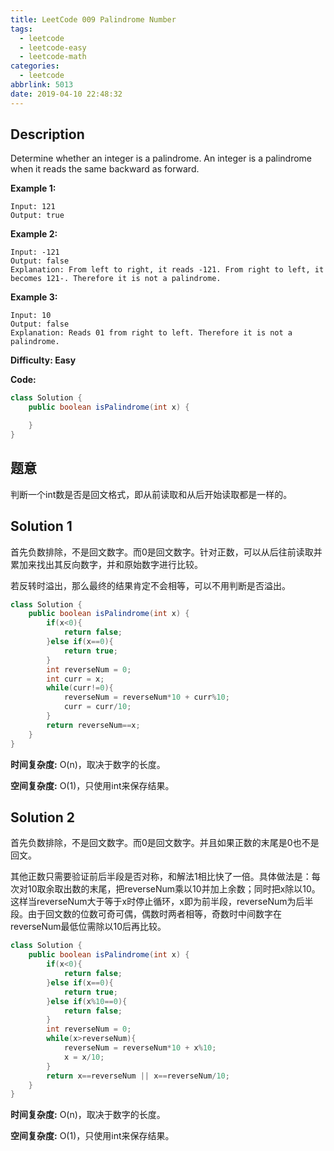 ```yaml
---
title: LeetCode 009 Palindrome Number
tags:
  - leetcode
  - leetcode-easy
  - leetcode-math
categories:
  - leetcode
abbrlink: 5013
date: 2019-04-10 22:48:32
---
```


## Description

Determine whether an integer is a palindrome. An integer is a palindrome when it reads the same backward as forward.

**Example 1:**

```
Input: 121
Output: true
```

**Example 2:**

```
Input: -121
Output: false
Explanation: From left to right, it reads -121. From right to left, it becomes 121-. Therefore it is not a palindrome.
```

**Example 3:**

```
Input: 10
Output: false
Explanation: Reads 01 from right to left. Therefore it is not a palindrome.
```

**Difficulty: Easy**

**Code:**

```java
class Solution {
    public boolean isPalindrome(int x) {

    }
}
```

## 题意

判断一个int数是否是回文格式，即从前读取和从后开始读取都是一样的。

<!-- more -->

## Solution 1

首先负数排除，不是回文数字。而0是回文数字。针对正数，可以从后往前读取并累加来找出其反向数字，并和原始数字进行比较。

若反转时溢出，那么最终的结果肯定不会相等，可以不用判断是否溢出。

```java
class Solution {
    public boolean isPalindrome(int x) {
        if(x<0){
            return false;
        }else if(x==0){
            return true;
        }
        int reverseNum = 0;
        int curr = x;
        while(curr!=0){
            reverseNum = reverseNum*10 + curr%10;
            curr = curr/10;
        }
        return reverseNum==x;
    }
}
```

**时间复杂度:** O(n)，取决于数字的长度。

**空间复杂度:** O(1)，只使用int来保存结果。

## Solution 2

首先负数排除，不是回文数字。而0是回文数字。并且如果正数的末尾是0也不是回文。

其他正数只需要验证前后半段是否对称，和解法1相比快了一倍。具体做法是：每次对10取余取出数的末尾，把reverseNum乘以10并加上余数；同时把x除以10。
这样当reverseNum大于等于x时停止循环，x即为前半段，reverseNum为后半段。由于回文数的位数可奇可偶，偶数时两者相等，奇数时中间数字在reverseNum最低位需除以10后再比较。

```java
class Solution {
    public boolean isPalindrome(int x) {
        if(x<0){
            return false;
        }else if(x==0){
            return true;
        }else if(x%10==0){
            return false;
        }
        int reverseNum = 0;
        while(x>reverseNum){
            reverseNum = reverseNum*10 + x%10;
            x = x/10;
        }
        return x==reverseNum || x==reverseNum/10;
    }
}
```

**时间复杂度:** O(n)，取决于数字的长度。

**空间复杂度:** O(1)，只使用int来保存结果。
